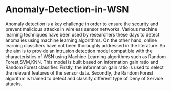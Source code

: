# Anomaly-Detection-in-WSN
Anomaly detection is a key challenge in order to ensure the security and prevent malicious 
attacks in wireless sensor networks. Various machine learning techniques have been used by 
researchers these days to detect anomalies using machine learning algorithms. On the other hand,
online learning classifiers have not been thoroughly addressed in the literature. So the aim is to 
provide an intrusion detection model compatible with the characteristics of WSN using Machine Learning algorithms such as Random Forest,SVM,KNN. This model is 
built based on information gain ratio and Random Forest classifier. Firstly, the information gain 
ratio is used to select the relevant features of the sensor data. Secondly, the Random Forest
algorithm is trained to detect and classify different type of Deny of Service attacks. 
